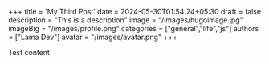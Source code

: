 +++
title = 'My Third Post'
date = 2024-05-30T01:54:24+05:30
draft = false
description = "This is a description"
image = "/images/hugoimage.jpg"
imageBig = "/images/profile.png"
categories = ["general","life","js"]
authors = ["Lama Dev"]
avatar = "/images/avatar.png"
+++

Test content